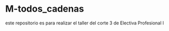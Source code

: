 # M-todos_cadenas
este repositorio es para realizar el taller del corte 3 de Electiva Profesional I 
